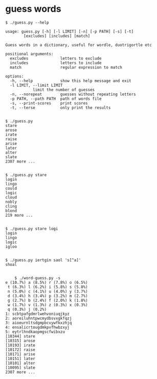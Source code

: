 # guess words

	$ ./guess.py --help

	usage: guess.py [-h] [-l LIMIT] [-n] [-p PATH] [-s] [-t]
			[excludes] [includes] [match]

	Guess words in a dictionary, useful for wordle, duotrigortle etc

	positional arguments:
	  excludes              letters to exclude
	  includes              letters to include
	  match                 regular expression to match

	options:
	  -h, --help            show this help message and exit
	  -l LIMIT, --limit LIMIT
				limit the number of guesses
	  -n, --norepeat        guesses without repeating letters
	  -p PATH, --path PATH  path of words file
	  -s, --print-scores    print scores
	  -t, --terse           only print the results


	$ ./guess.py
	stare
	arose
	irate
	raise
	arise
	later
	alter
	slate
	2307 more ...


	$ ./guess.py stare
	login
	lingo
	could
	logic
	cloud
	nobly
	cling
	blond
	219 more ...


	$ ./guess.py stare logi
	login
	lingo
	logic
	igloo


	$ ./guess.py iertgin saol 's[^a]'
	shoal


        $ ./word-guess.py -s
	e (10.7%) a (8.5%) r (7.8%) o (6.5%) 
	 t (6.3%) l (6.2%) i (5.8%) s (5.8%) 
	 n (5.0%) c (4.1%) u (4.0%) y (3.7%) 
	 d (3.4%) h (3.4%) p (3.2%) m (2.7%) 
	 g (2.7%) b (2.4%) f (2.0%) k (1.8%) 
	 w (1.7%) v (1.3%) z (0.3%) x (0.3%) 
	 q (0.3%) j (0.2%) 
	1: scbtpafgdmrlwehvoniuqjkyz
	2: aoreiluhntpwcmydbsvxgkfqzj
	3: aioeurnltsdgmpbcvywfkxzhjq
	4: ensalicrtougdmkpvfhwbzxyj
	5: eytrlhndkaopmgscfwibxzu
	[10344] stare
	[10315] arose
	[10193] irate
	[10172] raise
	[10171] arise
	[10151] later
	[10101] alter
	[10095] slate
	2307 more ...
